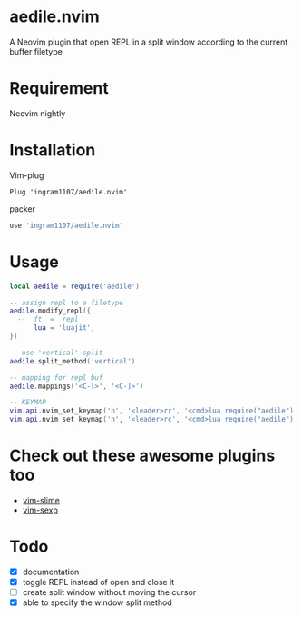 # aedile.nvim

A Neovim plugin that open REPL in a split window according to the current buffer filetype

# Requirement

Neovim nightly

# Installation

Vim-plug

```viml
Plug 'ingram1107/aedile.nvim'
```

packer

```lua
use 'ingram1107/aedile.nvim'
```

# Usage

```lua
local aedile = require('aedile')

-- assign repl to a filetype
aedile.modify_repl({
  --  ft  =  repl
      lua = 'luajit',
})

-- use 'vertical' split
aedile.split_method('vertical')

-- mapping for repl buf
aedile.mappings('<C-[>', '<C-]>')

-- KEYMAP
vim.api.nvim_set_keymap('n', '<leader>rr', '<cmd>lua require("aedile").toggle_repl()<cr>')
vim.api.nvim_set_keymap('n', '<leader>rc', '<cmd>lua require("aedile").terminate_repl()<cr>')
```

# Check out these awesome plugins too
- [vim-slime](https://github.com/jpalardy/vim-slime)
- [vim-sexp](https://github.com/guns/vim-sexp)

# Todo
- [X] documentation
- [X] toggle REPL instead of open and close it
- [ ] create split window without moving the cursor
- [X] able to specify the window split method
